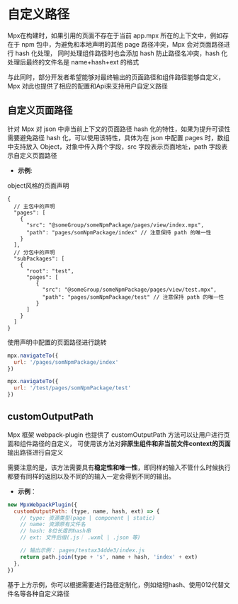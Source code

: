 # 自定义路径

Mpx在构建时，如果引用的页面不存在于当前 app.mpx 所在的上下文中，例如存在于 npm 包中，为避免和本地声明的其他 page 路径冲突，Mpx 会对页面路径进行 hash 化处理，
同时处理组件路径时也会添加 hash 防止路径名冲突，hash 化处理后最终的文件名是 name+hash+ext 的格式

与此同时，部分开发者希望能够对最终输出的页面路径和组件路径能够自定义，Mpx 对此也提供了相应的配置和Api来支持用户自定义路径

## 自定义页面路径

针对 Mpx 对 json 中非当前上下文的页面路径 hash 化的特性，如果为提升可读性需要避免路径 hash 化，可以使用该特性，具体为在
json 中配置 pages 时，数组中支持放入 Object，对象中传入两个字段，src 字段表示页面地址，path 字段表示自定义页面路径

- **示例**:

object风格的页面声明
```json5
{
  // 主包中的声明
  "pages": [
    {
      "src": "@someGroup/someNpmPackage/pages/view/index.mpx",
      "path": "pages/somNpmPackage/index" // 注意保持 path 的唯一性
    }
  ],
  // 分包中的声明
  "subPackages": [
    {
      "root": "test",
      "pages": [
         {
           "src": "@someGroup/someNpmPackage/pages/view/test.mpx",
           "path": "pages/somNpmPackage/test" // 注意保持 path 的唯一性
         }
      ]
    }
  ]
}
```

使用声明中配置的页面路径进行跳转
```js
mpx.navigateTo({
  url: '/pages/somNpmPackage/index'
})

mpx.navigateTo({
  url: '/test/pages/somNpmPackage/test'
})
```


## customOutputPath

Mpx 框架 webpack-plugin 也提供了 customOutputPath 方法可以让用户进行页面和组件路径的自定义，
可使用该方法对**非原生组件和非当前文件context的页面**输出路径进行自定义

需要注意的是，该方法需要具有**稳定性和唯一性**，即同样的输入不管什么时候执行都要有同样的返回以及不同的的输入一定会得到不同的输出。  

- **示例**：
```js
new MpxWebpackPlugin({
  customOutputPath: (type, name, hash, ext) => {
    // type: 资源类型(page | component | static)
    // name: 资源原有文件名
    // hash: 8位长度的hash串
    // ext: 文件后缀(.js｜ .wxml | .json 等)

    // 输出示例： pages/testax34dde3/index.js
    return path.join(type + 's', name + hash, 'index' + ext)
  },
})
```
基于上方示例，你可以根据需要进行路径定制化，例如缩短hash、使用012代替文件名等各种自定义路径
